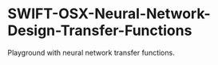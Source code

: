 # SWIFT-OSX-Neural-Network-Design-Transfer-Functions
Playground with neural network transfer functions.
